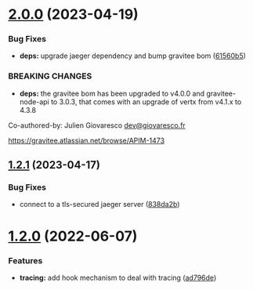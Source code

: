 # [2.0.0](https://github.com/gravitee-io/gravitee-tracer-jaeger/compare/1.2.1...2.0.0) (2023-04-19)


### Bug Fixes

* **deps:** upgrade jaeger dependency and bump gravitee bom ([61560b5](https://github.com/gravitee-io/gravitee-tracer-jaeger/commit/61560b5ef51214c4bfdf971ac9fc60ff84a945e6))


### BREAKING CHANGES

* **deps:** the gravitee bom has been upgraded to v4.0.0 and gravitee-node-api to 3.0.3,
                 that comes with an upgrade of vertx from v4.1.x to 4.3.8

Co-authored-by: Julien Giovaresco <dev@giovaresco.fr>

https://gravitee.atlassian.net/browse/APIM-1473

## [1.2.1](https://github.com/gravitee-io/gravitee-tracer-jaeger/compare/1.2.0...1.2.1) (2023-04-17)


### Bug Fixes

* connect to a tls-secured jaeger server ([838da2b](https://github.com/gravitee-io/gravitee-tracer-jaeger/commit/838da2bb8640b44db4ec7f3e97cdaf0c3942ef75))

# [1.2.0](https://github.com/gravitee-io/gravitee-tracer-jaeger/compare/1.1.0...1.2.0) (2022-06-07)


### Features

* **tracing:** add hook mechanism to deal with tracing ([ad796de](https://github.com/gravitee-io/gravitee-tracer-jaeger/commit/ad796de1f09fb92dd6ed6bd65f3adf56c380ca52))
